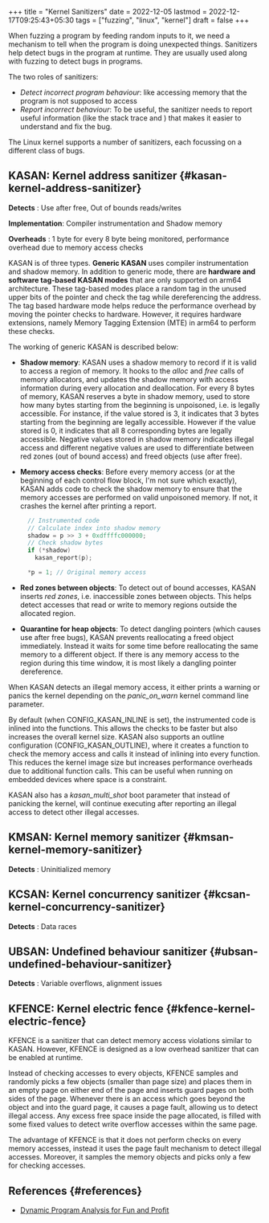 +++
title = "Kernel Sanitizers"
date = 2022-12-05
lastmod = 2022-12-17T09:25:43+05:30
tags = ["fuzzing", "linux", "kernel"]
draft = false
+++

When fuzzing a program by feeding random inputs to it, we need a mechanism to tell when the program is doing unexpected things.
Sanitizers help detect bugs in the program at runtime.
They are usually used along with fuzzing to detect bugs in programs.

The two roles of sanitizers:

-   _Detect incorrect program behaviour_: like accessing memory that the program is not supposed to access
-   _Report incorrect behaviour_: To be useful, the sanitizer needs to report useful information (like the stack trace and ) that makes it easier to understand and fix the bug.

The Linux kernel supports a number of sanitizers, each focussing on a different class of bugs.


## KASAN: Kernel address sanitizer {#kasan-kernel-address-sanitizer}

**Detects** : Use after free, Out of bounds reads/writes

**Implementation**: Compiler instrumentation and Shadow memory

**Overheads** : 1 byte for every 8 byte being monitored, performance overhead due to memory access checks

KASAN is of three types. **Generic KASAN** uses compiler instrumentation and shadow memory.
In addition to generic mode, there are **hardware and software tag-based KASAN modes** that are only supported on arm64 architecture.
These tag-based modes place a random tag in the unused upper bits of the pointer and check the tag while dereferencing the address.
The tag based hardware mode helps reduce the performance overhead by moving the pointer checks to hardware.
However, it requires hardware extensions, namely Memory Tagging Extension (MTE) in arm64 to perform these checks.

The working of generic KASAN is described below:

-   **Shadow memory**: KASAN uses a shadow memory to record if it is valid to access a region of memory. It hooks to the _alloc_ and _free_ calls of memory allocators, and updates the shadow memory with access information during every allocation and deallocation.
    For every 8 bytes of memory, KASAN reserves a byte in shadow memory, used to store how many bytes starting from the beginning is unpoisoned, i.e. is legally accessible.
    For instance, if the value stored is 3, it indicates that 3 bytes starting from the beginning are legally accessible.
    However if the value stored is 0, it indicates that all 8 corresponding bytes are legally accessible.
    Negative values stored in shadow memory indicates illegal access and different negative values are used to differentiate between red zones (out of bound access) and freed objects (use after free).

-   **Memory access checks**: Before every memory access (or at the beginning of each control flow block, I'm not sure which exactly), KASAN adds code to check the shadow memory to ensure that the memory accesses are performed on valid unpoisoned memory. If not, it crashes the kernel after printing a report.

    ```c
      // Instrumented code
      // Calculate index into shadow memory
      shadow = p >> 3 + 0xdffffc000000;
      // Check shadow bytes
      if (*shadow)
        kasan_report(p);

      *p = 1; // Original memory access
    ```

-   **Red zones between objects**: To detect out of bound accesses, KASAN inserts _red zones_, i.e. inaccessible zones between objects. This helps detect accesses that read or write to memory regions outside the allocated region.

-   **Quarantine for heap objects**: To detect dangling pointers (which causes use after free bugs), KASAN prevents reallocating a freed object immediately. Instead it waits for some time before reallocating the same memory to a different object. If there is any memory access to the region during this time window, it is most likely a dangling pointer dereference.

When KASAN detects an illegal memory access, it either prints a warning or panics the kernel depending on the _panic_on_warn_ kernel command line parameter.

By default (when CONFIG_KASAN_INLINE is set), the instrumented code is inlined into the functions. This allows the checks to be faster but also increases the overall kernel size.
KASAN also supports an outline configuration (CONFIG_KASAN_OUTLINE), where it creates a function to check the memory access and calls it instead of inlining into every function. This reduces the kernel image size but increases performance overheads due to additional function calls.
This can be useful when running on embedded devices where space is a constraint.

KASAN also has a _kasan_multi_shot_ boot parameter that instead of panicking the kernel, will continue executing after reporting an illegal access to detect other illegal accesses.


## KMSAN: Kernel memory sanitizer {#kmsan-kernel-memory-sanitizer}

**Detects** : Uninitialized memory


## KCSAN: Kernel concurrency sanitizer {#kcsan-kernel-concurrency-sanitizer}

**Detects** : Data races


## UBSAN: Undefined behaviour sanitizer {#ubsan-undefined-behaviour-sanitizer}

**Detects** : Variable overflows, alignment issues


## KFENCE: Kernel electric fence {#kfence-kernel-electric-fence}

KFENCE is a sanitizer that can detect memory access violations similar to KASAN.
However, KFENCE is designed as a low overhead sanitizer that can be enabled at runtime.

Instead of checking accesses to every objects, KFENCE samples and randomly picks a few objects (smaller than page size) and places them in an empty page on either end of the page and inserts guard pages on both sides of the page.
Whenever there is an access which goes beyond the object and into the guard page, it causes a page fault, allowing us to detect illegal access.
Any excess free space inside the page allocated, is filled with some fixed values to detect write overflow accesses within the same page.

The advantage of KFENCE is that it does not perform checks on every memory accesses, instead it uses the page fault mechanism to detect illegal accesses.
Moreover, it samples the memory objects and picks only a few for checking accesses.


## References {#references}

-   [Dynamic Program Analysis for Fun and Profit](https://www.youtube.com/watch?v=ufcyOkgFZ2Q)
